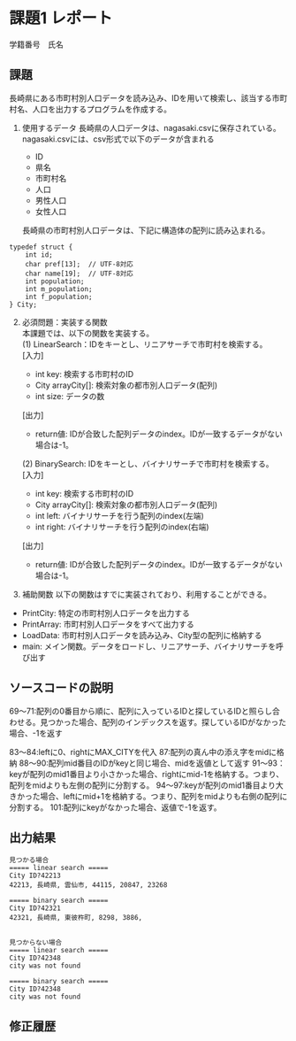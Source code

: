 # 課題1 レポート
学籍番号　氏名


## 課題
長崎県にある市町村別人口データを読み込み、IDを用いて検索し、該当する市町村名、人口を出力するプログラムを作成する。

1. 使用するデータ
長崎県の人口データは、nagasaki.csvに保存されている。
nagasaki.csvには、csv形式で以下のデータが含まれる
    - ID
    - 県名
    - 市町村名
    - 人口
    - 男性人口
    - 女性人口

    長崎県の市町村別人口データは、下記に構造体の配列に読み込まれる。

```C: 市町村別データ構造体
typedef struct {  
    int id;  
    char pref[13];  // UTF-8対応  
    char name[19];  // UTF-8対応  
    int population;  
    int m_population;  
    int f_population;  
} City;  
```



2. 必須問題：実装する関数  
本課題では、以下の関数を実装する。  
   (1) LinearSearch：IDをキーとし、リニアサーチで市町村を検索する。  
    [入力]
    - int key: 検索する市町村のID
    - City arrayCity[]: 検索対象の都市別人口データ(配列)
    - int size: データの数  

    [出力]  
    - return値: IDが合致した配列データのindex。IDが一致するデータがない場合は-1。

    (2) BinarySearch: IDをキーとし、バイナリサーチで市町村を検索する。  
    [入力]
    - int key: 検索する市町村のID
    - City arrayCity[]: 検索対象の都市別人口データ(配列)
    - int left: バイナリサーチを行う配列のindex(左端)
    - int right: バイナリサーチを行う配列のindex(右端)  

    [出力]  
    - return値: IDが合致した配列データのindex。IDが一致するデータがない場合は-1。


3. 補助関数
以下の関数はすでに実装されており、利用することができる。  
- PrintCity: 特定の市町村別人口データを出力する  
- PrintArray: 市町村別人口データをすべて出力する  
- LoadData: 市町村別人口データを読み込み、City型の配列に格納する  
- main: メイン関数。データをロードし、リニアサーチ、バイナリサーチを呼び出す  


## ソースコードの説明
69～71:配列の0番目から順に、配列に入っているIDと探しているIDと照らし合わせる。見つかった場合、配列のインデックスを返す。探しているIDがなかった場合、-1を返す

83～84:leftに0、rightにMAX_CITYを代入
87:配列の真ん中の添え字をmidに格納
88～90:配列mid番目のIDがkeyと同じ場合、midを返値として返す
91～93：keyが配列のmid1番目より小さかった場合、rightにmid-1を格納する。つまり、配列をmidよりも左側の配列に分割する。
94～97:keyが配列のmid1番目より大きかった場合、leftにmid+1を格納する。つまり、配列をmidよりも右側の配列に分割する。
101:配列にkeyがなかった場合、返値で-1を返す。



## 出力結果

```
見つかる場合
===== linear search =====
City ID?42213
42213, 長崎県, 雲仙市, 44115, 20847, 23268

===== binary search =====
City ID?42321
42321, 長崎県, 東彼杵町, 8298, 3886, 


見つからない場合
===== linear search =====
City ID?42348
city was not found

===== binary search =====
City ID?42348
city was not found
```

## 修正履歴

